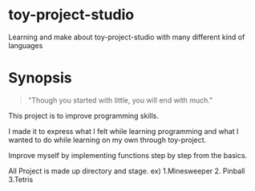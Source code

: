 # toy-project-studio
Learning and make about toy-project-studio with many different kind of languages


# Synopsis
>"Though you started with little, you will end with much."

This project is to improve programming skills.

I made it to express what I felt while learning programming and what I wanted to do while learning on my own through toy-project.

Improve myself by implementing functions step by step from the basics.

All Project is made up directory and stage. ex) 1.Minesweeper  2. Pinball  3.Tetris

